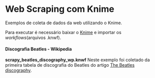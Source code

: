 # Web Scraping com Knime

Exemplos de coleta de dados da web utilizando o Knime.

Para executar é necessário baixar o [Knime](https://www.knime.org/) e importar os *workflows*(arquivos .knwf).

#### Discografia Beatles - Wikipedia
**scrapy_beatles_discography_wp.knwf**
 Neste exemplo foi coletado da primeira tabela de discografia do Beatles do artigo [The Beatles discography](https://en.wikipedia.org/wiki/The_Beatles_discography).
